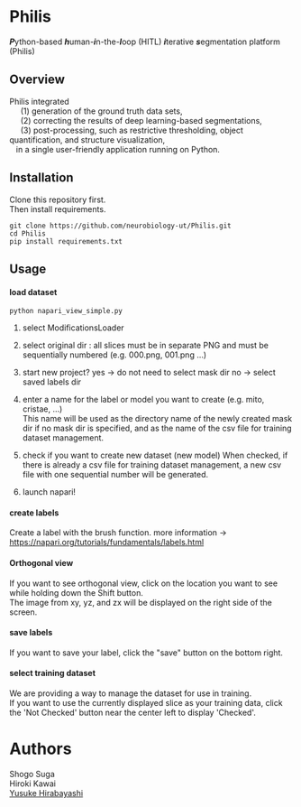 # Philis <br>
***P***ython-based ***h***uman-***i***n-the-***l***oop (HITL) ***i***terative ***s***egmentation platform (Philis) <br>

## Overview 
Philis integrated <br>
&nbsp;&nbsp;&nbsp;&nbsp; (1) generation of the ground truth data sets, <br>
&nbsp;&nbsp;&nbsp;&nbsp; (2) correcting the results of deep learning-based segmentations, <br>
&nbsp;&nbsp;&nbsp;&nbsp; (3) post-processing, such as restrictive thresholding, object quantification, and structure visualization, <br>
&nbsp;&nbsp;  in a single user-friendly application running on Python.

## Installation
Clone this repository first.   
Then install requirements.
```angular2
git clone https://github.com/neurobiology-ut/Philis.git
cd Philis
pip install requirements.txt
```

## Usage
#### load dataset
```angular2
python napari_view_simple.py
```
1) select ModificationsLoader

2) select original dir : all slices must be in separate PNG and must be sequentially numbered (e.g. 000.png, 001.png ...)

3) start new project?
yes → do not need to select mask dir
no → select saved labels dir

4) enter a name for the label or model you want to create (e.g. mito, cristae, ...)   
This name will be used as the directory name of the newly created mask dir if no mask dir is specified, 
and as the name of the csv file for training dataset management.

5) check if you want to create new dataset (new model)
When checked, if there is already a csv file for training dataset management, a new csv file with one sequential number will be generated.

6) launch napari!

#### create labels
Create a label with the brush function.
more information → https://napari.org/tutorials/fundamentals/labels.html

#### Orthogonal view
If you want to see orthogonal view, click on the location you want to see while holding down the Shift button.    
The image from xy, yz, and zx will be displayed on the right side of the screen.

#### save labels
If you want to save your label, click the "save" button on the bottom right.

#### select training dataset
We are providing a way to manage the dataset for use in training.   
If you want to use the currently displayed slice as your training data, click the 'Not Checked' button near the center left to display 'Checked'.


# Authors <br>

Shogo Suga <br>
Hiroki Kawai <br>
<a href="http://park.itc.u-tokyo.ac.jp/Hirabayashi/WordPress/">Yusuke Hirabayashi</a> 
